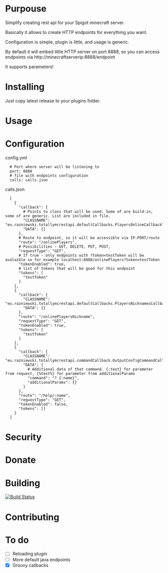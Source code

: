 # Purpouse
Simplify creating rest api for your Spigot minecraft server.

Basically it allows to create HTTP endpoints for everything you want.

Configuration is simple, plugin is little, and usage is generic.

By default it will embed little HTTP server on port 8888, so you can access endpoints via http://minecraftserverip:8888/endpoint

It supports parameters!


# Installing
Just copy latest release to your plugins folder.

# Usage


# Configuration
config.yml
```
  # Port where server will be listening to
  port: 8888
  # file with endpoints configuration
  calls: calls.json
```

calls.json
```
  [
    {
      "callback": {
        # Points to class that will be used. Some of are build-in, some of are generic. List are included in file.
        "CLASSNAME": "eu.razniewski.totallymcrestapi.defaultCallbacks.PlayersOnlineCallback",
        "DATA": {}
      },
      # Route to endpoint, so it will be accessible via IP:PORT/route
      "route": "/onlinePlayers",
      # Possibilities - GET, DELETE, PUT, POST, 
      "requestType": "GET",
      # If true - only endpoints with ?token=testToken will be avalaible so for example localhost:8888/onlinePlayers?token=testToken
      "tokenEnabled": true,
      # list of tokens that will be good for this endpoint
      "tokens": [
        "testToken"
      ]
    },
    {
      "callback": {
        "CLASSNAME": "eu.razniewski.totallymcrestapi.defaultCallbacks.PlayersNicknamesCallback",
        "DATA": {}
      },
      "route": "/onlinePlayersNickname",
      "requestType": "GET",
      "tokenEnabled": true,
      "tokens": [
        "testToken"
      ]
    },
    {
      "callback": {
        "CLASSNAME": "eu.razniewski.totallymcrestapi.commandCallback.OutputConfigCommandCallback",
        "DATA": {
          # Additional data of that command. {:text} for parameter from request, {%text%} for parameter from additionalParams
          "command": "? {:name}",
          "additionalParams": {}
        }
      },
      "route": "/help/:name",
      "requestType": "GET",
      "tokenEnabled": false,
      "tokens": []
    }
  ]
```

# Security

# Donate

# Building
[![Build Status](https://travis-ci.org/Razikus/TotallyMCRestApi.svg?branch=master)](https://travis-ci.org/Razikus/TotallyMCRestApi)

# Contributing

# To do
- [ ] Reloading plugin
- [ ] More default java endpoints
- [x] Groovy callbacks
